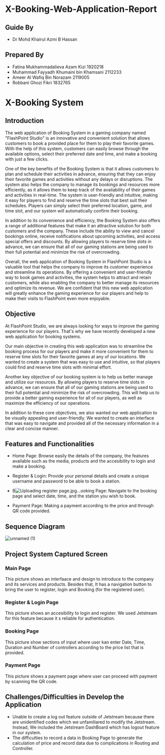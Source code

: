 # X-Booking-Web-Application-Report

## Guide By
- Dr Mohd Khairul Azmi B Hassan

## Prepared By
- Fatina Mukhammadalieva Azam Kizi 1920218
- Muhammad Fayyadh Khumaini bin Khamsani 2112233
- Ameer Al Wafiq Bin Norazam 2119005
- Robbani Ghozi Fikri 1832765 

# X-Booking System

## Introduction
The web application of Booking System in a gaming company named "FlashPoint Studio" is an innovative and convenient solution that allows customers to book a provided place for them to play their favorite games. With the help of this system, customers can easily browse through the available options, select their preferred date and time, and make a booking with just a few clicks. 

One of the key benefits of the Booking System is that it allows customers to plan and schedule their activities in advance, ensuring that they can enjoy their favorite games and activities without any delays or disruptions. The system also helps the company to manage its bookings and resources more efficiently, as it allows them to keep track of the availability of their games and activities in real-time. The system is user-friendly and intuitive, making it easy for players to find and reserve the time slots that best suit their schedules. Players can simply select their preferred location, game, and time slot, and our system will automatically confirm their booking. 

In addition to its convenience and efficiency, the Booking System also offers a range of additional features that make it an attractive solution for both customers and the company. These include the ability to view and cancel bookings online, receive notifications about upcoming activities, and access special offers and discounts. By allowing players to reserve time slots in advance, we can ensure that all of our gaming stations are being used to their full potential and minimize the risk of overcrowding. 

Overall, the web application of Booking System in FlashPoint Studio  is a valuable tool that helps the company to improve its customer experience and streamline its operations. By offering a convenient and user-friendly way to book games and activities, the system helps to attract and retain customers, while also enabling the company to better manage its resources and optimize its revenue. We are confident that this new web application will greatly enhance the gaming experience for our players and help to make their visits to FlashPoint even more enjoyable. 

## Objective
At FlashPoint Studio, we are always looking for ways to improve the gaming experience for our players. That's why we have recently developed a new web application for booking systems.

Our main objective in creating this web application was to streamline the booking process for our players and make it more convenient for them to reserve time slots for their favorite games at any of our locations. We wanted to create a system that was easy to use and intuitive, so that players could find and reserve time slots with minimal effort.

Another key objective of our booking system is to help us better manage and utilize our resources. By allowing players to reserve time slots in advance, we can ensure that all of our gaming stations are being used to their full potential and minimize the risk of overcrowding. This will help us to provide a better gaming experience for all of our players, as well as maximize the efficiency of our operations.

In addition to these core objectives, we also wanted our web application to be visually appealing and user-friendly. We wanted to create an interface that was easy to navigate and provided all of the necessary information in a clear and concise manner.

## Features and Functionalities
- Home Page: Browse easily the details of the company, the features available such as the media, products and the accesibility to login and make a booking.  

- Register & Login: Provide your personal details and create a unique username and password to be able to book a station.

- B![Uploading register page.jpg…]()ooking Page: Navigate to the booking page and select date, time, and the station you wish to book.

- Payment Page: Making a payment according to the price and through QR code provided.

## Sequence Diagram
![unnamed (1)](https://user-images.githubusercontent.com/120077901/214079866-aaf6a43f-4a85-4152-8efb-151ff1d53702.png)

## Project System Captured Screen
### Main Page
This picture shows an interfaace and design to introduce to the company and its services and products. Besides that, It has a navigation button to bring the user to register, login and Booking (for the registered user).

### Register & Login Page

This picture shows an accesibility to login and register. We used Jetstream for this feature because it s reliable for authentication.

### Booking Page

This picture show sections of input where user kan enter Date, Time, Duration and Number of controllers according to the price list that is provided.

### Payment Page

This picture shows a payment page where user can proceed with payment by scanning the QR code.


## Challenges/Difficulties in Develop the Application
- Unable to create a log out feature outside of Jetstream because there are unidentified codes which we unfamiliared to modify the Jetstream. Instead, We included the Jetstream DashBoard which has logout feature in our system.
- The difficulties to record a data in Booking Page to generate the calculation of price and record data due to complications in Routing and Controller. 
